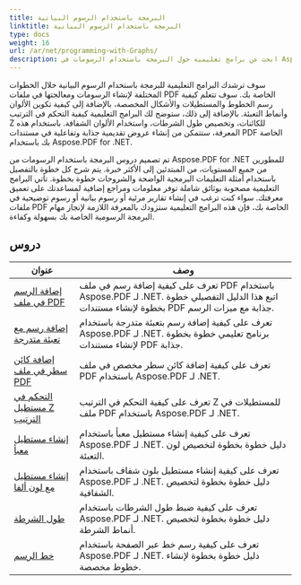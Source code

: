 ```yaml
---
title: البرمجة باستخدام الرسوم البيانية
linktitle: البرمجة باستخدام الرسوم البيانية
type: docs
weight: 16
url: /ar/net/programming-with-Graphs/
description: ابحث عن برامج تعليمية حول البرمجة باستخدام الرسومات في Aspose.PDF لـ .NET. تعرف على كيفية إنشاء الرسومات وتخصيصها في مستندات PDF الخاصة بك.
---
```

سوف ترشدك البرامج التعليمية للبرمجة باستخدام الرسوم البيانية خلال الخطوات المختلفة لإنشاء الرسومات ومعالجتها في ملفات PDF الخاصة بك. سوف تتعلم كيفية رسم الخطوط والمستطيلات والأشكال المخصصة، بالإضافة إلى كيفية تكوين الألوان وأنماط التعبئة. بالإضافة إلى ذلك، ستوضح لك البرامج التعليمية كيفية التحكم في الترتيب Z للكائنات، وتخصيص طول الشرطات، واستخدام الألوان الشفافة. باستخدام هذه المعرفة، ستتمكن من إنشاء عروض تقديمية جذابة وتفاعلية في مستندات PDF الخاصة بك باستخدام Aspose.PDF for .NET.

تم تصميم دروس البرمجة باستخدام الرسومات من Aspose.PDF for .NET للمطورين من جميع المستويات، من المبتدئين إلى الأكثر خبرة. يتم شرح كل خطوة بالتفصيل باستخدام أمثلة التعليمات البرمجية الواضحة والشروحات خطوة بخطوة. تأتي البرامج التعليمية مصحوبة بوثائق شاملة توفر معلومات ومراجع إضافية لمساعدتك على تعميق معرفتك. سواء كنت ترغب في إنشاء تقارير مرئية أو رسوم بيانية أو رسوم توضيحية في ملفات PDF الخاصة بك، فإن هذه البرامج التعليمية ستزودك بالمعرفة اللازمة لإنجاز مهام البرمجة الرسومية الخاصة بك بسهولة وكفاءة.

## دروس
| عنوان | وصف |
| --- | --- | 
| [إضافة الرسم في ملف PDF](./add-drawing/) | تعرف على كيفية إضافة رسم في ملف PDF باستخدام Aspose.PDF لـ .NET. اتبع هذا الدليل التفصيلي خطوة بخطوة لإنشاء مستندات PDF جذابة مع ميزات الرسم. |  
| [إضافة رسم مع تعبئة متدرجة](./add-drawing-with-gradient-fill/) | تعرف على كيفية إضافة رسم بتعبئة متدرجة باستخدام Aspose.PDF لـ .NET. برنامج تعليمي خطوة بخطوة لإنشاء مستندات PDF جذابة. |  
| [إضافة كائن سطر في ملف PDF](./add-line-object/) | تعرف على كيفية إضافة كائن سطر مخصص في ملف PDF باستخدام Aspose.PDF لـ .NET. |  
| [التحكم في مستطيل Z الترتيب](./control-rectangle-z-order/) | تعرف على كيفية التحكم في الترتيب Z للمستطيلات في ملف PDF باستخدام Aspose.PDF لـ .NET.  |  
| [إنشاء مستطيل معبأ](./create-filled-rectangle/) | تعرف على كيفية إنشاء مستطيل معبأ باستخدام Aspose.PDF لـ .NET. دليل خطوة بخطوة لتخصيص لون التعبئة. |  
| [إنشاء مستطيل مع لون ألفا](./create-rectangle-with-alpha-color/) | تعرف على كيفية إنشاء مستطيل بلون شفاف باستخدام Aspose.PDF لـ .NET. دليل خطوة بخطوة لتخصيص الشفافية. |  
| [طول الشرطة](./dash-length/) | تعرف على كيفية ضبط طول الشرطات باستخدام Aspose.PDF لـ .NET. دليل خطوة بخطوة لتخصيص أنماط الشرطة. |  
| [خط الرسم](./drawing-line/) | تعرف على كيفية رسم خط عبر الصفحة باستخدام Aspose.PDF لـ .NET. دليل خطوة بخطوة لإنشاء خطوط مخصصة. |  